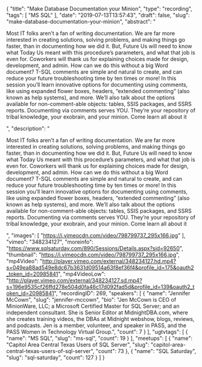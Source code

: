 {
  "title": "Make Database Documentation your Minion",
  "type": "recording",
  "tags": [
    "MS SQL"
  ],
  "date": "2019-07-13T13:57:43",
  "draft": false,
  "slug": "make-database-documentation-your-minion",
  "abstract": "<p>Most IT folks aren’t a fan of writing documentation. We are far more interested in creating solutions, solving problems, and making things go faster, than in documenting how we did it. But, Future Us will need to know what Today Us meant with this procedure’s parameters, and what that job is even for. Coworkers will thank us for explaining choices made for design, development, and admin. How can we do this without a big Word document? T-SQL comments are simple and natural to create, and can reduce your future troubleshooting time by ten times or more! In this session you’ll learn innovative options for documenting using comments, like using expanded flower boxes, headers, “extended commenting” (also known as help systems), and more. We’ll also talk about the options available for non-comment-able objects: tables, SSIS packages, and SSRS reports. Documenting via comments serves YOU. They’re your repository of tribal knowledge, your exobrain, and your minion. Come learn all about it</p>",
  "description": "<p>Most IT folks aren’t a fan of writing documentation. We are far more interested in creating solutions, solving problems, and making things go faster, than in documenting how we did it. But, Future Us will need to know what Today Us meant with this procedure’s parameters, and what that job is even for. Coworkers will thank us for explaining choices made for design, development, and admin. How can we do this without a big Word document? T-SQL comments are simple and natural to create, and can reduce your future troubleshooting time by ten times or more! In this session you’ll learn innovative options for documenting using comments, like using expanded flower boxes, headers, “extended commenting” (also known as help systems), and more. We’ll also talk about the options available for non-comment-able objects: tables, SSIS packages, and SSRS reports. Documenting via comments serves YOU. They’re your repository of tribal knowledge, your exobrain, and your minion. Come learn all about it</p>",
  "images": [
    "https://i.vimeocdn.com/video/798799737_295x166.jpg"
  ],
  "vimeo": "348234127",
  "moreinfo": "https://www.sqlsaturday.com/890/Sessions/Details.aspx?sid=92650",
  "thumbnail": "https://i.vimeocdn.com/video/798799737_295x166.jpg",
  "mp4Video": "http://player.vimeo.com/external/348234127.hd.mp4?s=049ea88ad549e8dc67b3631d09514a63f8ef36f4&profile_id=175&oauth2_token_id=20985841",
  "mp4VideoLow": "http://player.vimeo.com/external/348234127.sd.mp4?s=196e9535cf26ffd278e504d0fa46c17d092fad5d&profile_id=139&oauth2_token_id=20985841",
  "recordingID": 269,
  "speakers": [
    {
      "name": "Jennifer McCown",
      "slug": "jennifer-mccown",
      "bio": "Jen McCown is CEO of MinionWare, LLC; a Microsoft Certified Master for SQL Server; and an independent consultant. She is Senior Editor at MidnightDBA.com, where she creates training videos, the DBAs at Midnight webshow, blogs, reviews, and podcasts. Jen is a member, volunteer, and speaker in PASS, and the PASS Women in Technology Virtual Group.",
      "count": 7
    }
  ],
  "ugtvtags": [
    {
      "name": "MS SQL",
      "slug": "ms-sql",
      "count": 19
    }
  ],
  "meetups": [
    {
      "name": "Capitol Area Central Texas Users of SQL Server",
      "slug": "capitol-area-central-texas-users-of-sql-server",
      "count": 73
    },
    {
      "name": "SQL Saturday",
      "slug": "sql-saturday",
      "count": 127
    }
  ]
}